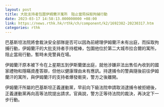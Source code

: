 ```yaml
---
layout: post
title: 大批支持者包圍伊姆蘭汗寓所　阻止當局採取拘捕行動
date: 2023-03-17 14:58:13.000000000 +08:00
link: https://news.rthk.hk/rthk/ch/component/k2/1692382-20230317.htm
categories: rthk
---
```


巴基斯坦法院將會裁決安全部隊是否可以因為前總理伊姆蘭汗未有出庭，而採取拘捕行動，伊姆蘭汗的大批支持者手持棍棒，包圍他位於第二大城市拉合爾的寓所，阻止當局行動，暫時未見警員在場。

伊姆蘭汗原本被下令在上星期五到伊斯蘭堡出庭，就他涉嫌非法出售任內收到的國家禮物和隱瞞資產答辯，但他以健康理由未有應訊。持逮捕令的警員隨後前往伊姆蘭汗的寓所，與伊姆蘭汗的支持者爆發衝突，警方之後離開。

伊姆蘭汗所屬的巴基斯坦正義運動黨，早前向下級法院申請取消逮捕令被拒絕後，正義運動黨再向高等法院提出請求。官員說，警方正等待法院的裁決，再決定下一步行動。
